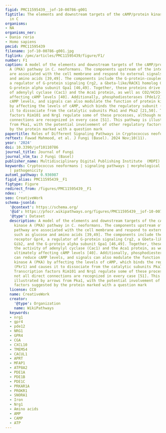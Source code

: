 ```yaml
---
figid: PMC11595439__jof-10-00786-g001
figtitle: The elements and downstream targets of the cAMP/protein kinase A (PKA) pathway
  in C
organisms:
- NA
organisms_ner:
- Danio rerio
- Homo sapiens
pmcid: PMC11595439
filename: jof-10-00786-g001.jpg
figlink: /pmc/articles/PMC11595439/figure/F1/
number: F1
caption: A model of the elements and downstream targets of the cAMP/protein kinase
  A (PKA) pathway in C. neoformans. The components upstream of the intended pathway
  are associated with the cell membrane and respond to external signals such as glucose
  and amino acids [39,49]. The components include the G-protein-coupled receptor Gpr4,
  a regulator of G-protein signaling Crg2, a Gbeta-like/RACK1 homolog Gib2, and the
  G-protein alpha subunit Gpa1 [46,49]. Together, these proteins drive the activity
  of adenylyl cyclase (Cac1) and the Aca1 protein, as well as CO2/HCO3−, ultimately
  affecting cAMP levels [40]. Additionally, phosphodiesterases (Pde1/2) can reduce
  cAMP levels, and signals can also modulate the function of protein kinase A (PKA)
  by affecting the levels of cAMP, which binds the regulatory subunit (Pkr1) and causes
  it to dissociate from the catalytic subunits Pka1 and Pka2 [21,50]. Transcription
  factors Rim101 and Nrg1 regulate some of these processes, although not all direct
  connections are recognized in every case [51]. This pathway is illustrated by arrows
  from Pka1, with the potential involvement of other regulatory factors suggested
  by the protein marked with a question mark
papertitle: Roles of Different Signaling Pathways in Cryptococcus neoformans Virulence
reftext: Fawad Mahmood, et al. J Fungi (Basel). 2024 Nov;10(11).
year: '2024'
doi: 10.3390/jof10110786
journal_title: Journal of Fungi
journal_nlm_ta: J Fungi (Basel)
publisher_name: Multidisciplinary Digital Publishing Institute  (MDPI)
keywords: Cryptococcus neoformans | signaling pathways | morphological development
  | pathogenicity
automl_pathway: 0.936987
figid_alias: PMC11595439__F1
figtype: Figure
redirect_from: /figures/PMC11595439__F1
ndex: ''
seo: CreativeWork
schema-jsonld:
  '@context': https://schema.org/
  '@id': https://pfocr.wikipathways.org/figures/PMC11595439__jof-10-00786-g001.html
  '@type': Dataset
  description: A model of the elements and downstream targets of the cAMP/protein
    kinase A (PKA) pathway in C. neoformans. The components upstream of the intended
    pathway are associated with the cell membrane and respond to external signals
    such as glucose and amino acids [39,49]. The components include the G-protein-coupled
    receptor Gpr4, a regulator of G-protein signaling Crg2, a Gbeta-like/RACK1 homolog
    Gib2, and the G-protein alpha subunit Gpa1 [46,49]. Together, these proteins drive
    the activity of adenylyl cyclase (Cac1) and the Aca1 protein, as well as CO2/HCO3−,
    ultimately affecting cAMP levels [40]. Additionally, phosphodiesterases (Pde1/2)
    can reduce cAMP levels, and signals can also modulate the function of protein
    kinase A (PKA) by affecting the levels of cAMP, which binds the regulatory subunit
    (Pkr1) and causes it to dissociate from the catalytic subunits Pka1 and Pka2 [21,50].
    Transcription factors Rim101 and Nrg1 regulate some of these processes, although
    not all direct connections are recognized in every case [51]. This pathway is
    illustrated by arrows from Pka1, with the potential involvement of other regulatory
    factors suggested by the protein marked with a question mark
  license: CC0
  name: CreativeWork
  creator:
    '@type': Organization
    name: WikiPathways
  keywords:
  - nrg1
  - gpr4
  - pde12
  - NRG1
  - GPR4
  - CGA
  - CXCL10
  - TMEM54
  - CACUL1
  - APRT
  - MFAP1
  - ATP8A2
  - PDE1A
  - PDE1B
  - PDE1C
  - PRKAR1A
  - PROKR1
  - SNORA1
  - Iron
  - Nrg1
  - Amino acids
  - AMP
  - CAMP
  - ATP
---
```

